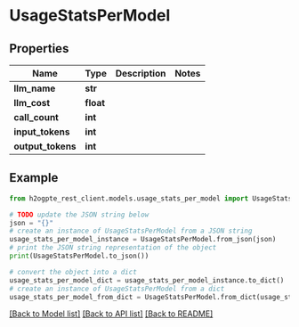 # UsageStatsPerModel


## Properties

Name | Type | Description | Notes
------------ | ------------- | ------------- | -------------
**llm_name** | **str** |  | 
**llm_cost** | **float** |  | 
**call_count** | **int** |  | 
**input_tokens** | **int** |  | 
**output_tokens** | **int** |  | 

## Example

```python
from h2ogpte_rest_client.models.usage_stats_per_model import UsageStatsPerModel

# TODO update the JSON string below
json = "{}"
# create an instance of UsageStatsPerModel from a JSON string
usage_stats_per_model_instance = UsageStatsPerModel.from_json(json)
# print the JSON string representation of the object
print(UsageStatsPerModel.to_json())

# convert the object into a dict
usage_stats_per_model_dict = usage_stats_per_model_instance.to_dict()
# create an instance of UsageStatsPerModel from a dict
usage_stats_per_model_from_dict = UsageStatsPerModel.from_dict(usage_stats_per_model_dict)
```
[[Back to Model list]](../README.md#documentation-for-models) [[Back to API list]](../README.md#documentation-for-api-endpoints) [[Back to README]](../README.md)


